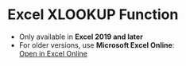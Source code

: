 # Excel XLOOKUP Function  

- Only available in **Excel 2019 and later**  
- For older versions, use **Microsoft Excel Online**:  
  [Open in Excel Online](https://1drv.ms/x/c/1d4bebdb53a48ca7/EXo12qgRyMdFq1GWAldz8s8BieTyEtwscQ3c-8JQzHN88A?e=a5IGao)  
